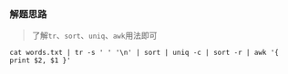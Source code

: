 ### 解题思路
>了解`tr`、`sort`、`uniq`、`awk`用法即可

```
cat words.txt | tr -s ' ' '\n' | sort | uniq -c | sort -r | awk '{ print $2, $1 }'
```